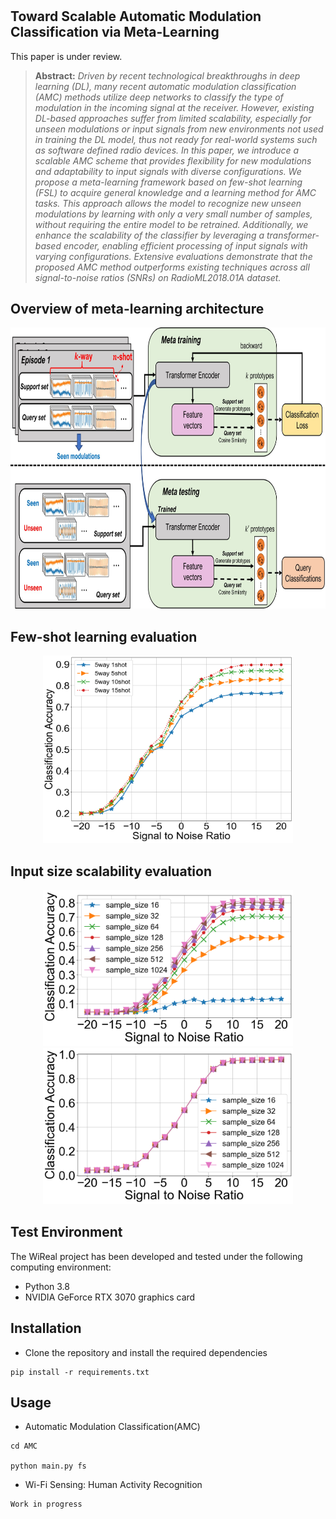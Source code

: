 # 

## Toward Scalable Automatic Modulation Classification via Meta-Learning
This paper is under review.

>**Abstract:** *Driven by recent technological breakthroughs in deep learning (DL), many recent automatic modulation classification (AMC) methods utilize deep networks to classify the type of modulation in the incoming signal at the receiver. However, existing DL-based approaches suffer from limited scalability, especially for unseen modulations or input signals from new environments not used in training the DL model, thus not ready for real-world systems such as software defined radio devices. 
In this paper, we introduce a scalable AMC scheme that provides flexibility for new modulations and adaptability to input signals with diverse configurations. We propose a meta-learning framework based on few-shot learning (FSL) to acquire general knowledge and a learning method for AMC tasks. This approach allows the model to recognize new unseen modulations by learning
with only a very small number of samples, without requiring the entire model to be retrained. Additionally, we enhance the scalability of the classifier by leveraging a transformer-based encoder, enabling efficient processing of input signals with varying configurations. Extensive evaluations demonstrate that the proposed AMC method outperforms existing techniques across all signal-to-noise ratios (SNRs) on RadioML2018.01A dataset.*

## Overview of meta-learning architecture 

<div style="text-align: center;">
<img src="./paper_figures/figures/overview.jpg" width="780" height="450"/>
</div>

## Few-shot learning evaluation
<div style="text-align: center;">
<img src="./paper_figures/figures/fewshot.png" width="400" height="300"/> 
</div>

## Input size scalability evaluation
<div style="text-align: center;">
<img src="./paper_figures/figures/size_cnn.png" width="400" height="250"/>
<img src="./paper_figures/figures/size_vit.png" width="400" height="250"/>
</div>



## Test Environment
The WiReal project has been developed and tested under the following computing environment:

- Python 3.8
- NVIDIA GeForce RTX 3070 graphics card

## Installation

* Clone the repository and install the required dependencies
```
pip install -r requirements.txt
```
## Usage

* Automatic Modulation Classification(AMC)
```
cd AMC

python main.py fs
```

* Wi-Fi Sensing: Human Activity Recognition
```
Work in progress
```

